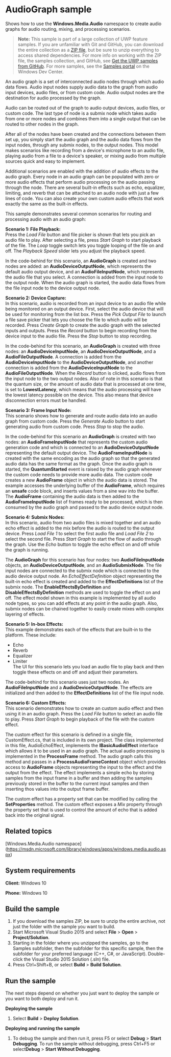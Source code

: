 <!---
  category: AudioVideoAndCamera
  samplefwlink: http://go.microsoft.com/fwlink/p/?LinkId=619481
--->

# AudioGraph sample

Shows how to use the **Windows.Media.Audio** namespace to create audio graphs for audio routing, mixing, and processing scenarios. 

> **Note:** This sample is part of a large collection of UWP feature samples. 
> If you are unfamiliar with Git and GitHub, you can download the entire collection as a 
> [ZIP file](https://github.com/Microsoft/Windows-universal-samples/archive/master.zip), but be 
> sure to unzip everything to access shared dependencies. For more info on working with the ZIP file, 
> the samples collection, and GitHub, see [Get the UWP samples from GitHub](https://aka.ms/ovu2uq). 
> For more samples, see the [Samples portal](https://aka.ms/winsamples) on the Windows Dev Center. 

An audio graph is a set of interconnected audio nodes through which audio data flows. Audio input nodes supply audio data to the graph 
from audio input devices, audio files, or from custom code. Audio output nodes are the destination for audio processed by the graph. 

Audio can be routed out of the graph to audio output devices, audio files, or custom code. The last type of node is a submix node which 
takes audio from one or more nodes and combines them into a single output that can be routed to other nodes in the graph. 

After all of the nodes have been created and the connections between them set up, you simply start the audio graph and the audio data flows from the 
input nodes, through any submix nodes, to the output nodes. This model makes scenarios like recording from a device's microphone to an 
audio file, playing audio from a file to a device's speaker, or mixing audio from multiple sources quick and easy to implement.  

Additional scenarios are enabled with the addition of audio effects to the audio graph. Every node in an audio graph can be populated with zero 
or more audio effects that perform audio processing on the audio passing through the node. There are several built-in effects such as echo, 
equalizer, limiting, and reverb that can be attached to an audio node with just a few lines of code. 
You can also create your own custom audio effects that work exactly the same as the built-in effects.  

This sample demonstrates several common scenarios for routing and processing audio with an audio graph:  

**Scenario 1: File Playback:**    
Press the *Load File* button and file picker is shown that lets you pick an audio file to play. After selecting a file, press *Start Graph* to start playback of the file. The *Loop* toggle switch lets you toggle looping of the file on and off. The *Playback Speed* slider lets you adjust the playback speed.  

In the code-behind for this scenario, an **AudioGraph** is created and two nodes are added: an **AudioDeviceOutputNode**, which represents the default audio output device, and an **AudioFileInputNode**, which represents the audio file that you select. A connection is added from the input node to the output node. When the audio graph is started, the audio data flows from the file input node to the device output node.  

**Scenario 2: Device Capture:**  
In this scenario, audio is recorded from an input device to an audio file while being monitored on an output device. First, select the audio device that will be used for monitoring from the list box. Press the *Pick Output File* to launch a file save picker that lets you choose the file to which audio will be recorded. Press *Create Graph* to create the audio graph with the selected inputs and outputs. Press the *Record* button to begin recording from the device input to the audio file. Press the *Stop* button to stop recording.  

In the code-behind for this scenario, an **AudioGraph** is created with three nodes: an **AudioDeviceInputNode**, an **AudioDeviceOutputNode**, and a **AudioFileOutputNode**. A connection is added from the **AudioDeviceInputNode** to the **AudioDeviceOutputNode**, and another connection is added from the **AudioDeviceInputNode** to the **AudioFileOutputNode**. When the *Record* button is clicked, audio flows from the input node to the two output nodes. Also of note in this scenario is that the quantum size, or the amount of audio data that is processed at one time, is set to **LowestLatency**, which means that the audio processing will have the lowest latency possible on the device. This also means that device disconnection errors must be handled.  

**Scenario 3: Frame Input Node:**  
This scenario shows how to generate and route audio data into an audio graph from custom code. Press the *Generate Audio* button to start generating audio from custom code.
Press *Stop* to stop the audio.   

In the code-behind for this scenario an **AudioGraph** is created with two nodes: an **AudioFrameInputNode** that represents the custom audio generation code and which is connected to an **AudioDeviceOutputNode** representing the default output device. The **AudioFrameInputNode** is created with the same encoding as the audio graph so that the generated audio data has the same format as the graph. Once the audio graph is started, the **QuantumStarted** event is raised by the audio graph whenever the custom code needs to provide more audio data. The custom code creates a new **AudioFrame** object in which the audio data is stored. The example accesses the underlying buffer of the **AudioFrame**, which requires an **unsafe** code block, and inserts values from a sine wav into the buffer. The **AudioFrame** containing the audio data is then added to the **AudioFrameInputNode** list of frames ready to be processed, which is then consumed by the audio graph and passed to the audio device output node.  

**Scenario 4: Submix Nodes:**  
In this scenario, audio from two audio files is mixed together and an audio echo effect is added to the mix before the audio is routed to the output device. Press *Load File 1* to select the first audio file and *Load File 2* to select the second file. Press *Start Graph* to start the flow of audio through the graph. Use the *Echo* button to toggle the echo effect on and off while the graph is running.  

The **AudioGraph** for this scenario has four nodes: two **AudioFileInputNode** objects, an **AudioDeviceOutputNode**, and an **AudioSubmixNode**. The file input nodes are connected to the submix node which is connected to the audio device output node. An *EchoEffectDefinition* object representing the built-in echo effect is created and added to the **EffectDefinitions** list of the submix node. The **EnableEffectsByDefinition** and **DisableEffectsByDefinition** methods are used to toggle the effect on and off. The effect model shown in this example is implemented by all audio node types, so you can add effects at any point in the audio graph. Also, submix nodes can be chained together to easily create mixes with complex layering of effects.  

**Scenario 5: In-box Effects:**  
This example demonstrates each of the effects that are built-in to the platform. These include:  
* Echo  
* Reverb  
* Equalizer  
* Limiter  
The UI for this scenario lets you load an audio file to play back and then toggle these effects on and off and adjust their parameters.

The code-behind for this scenario uses just two nodes. An **AudioFileInputNode** and a **AudioDeviceOutputNode**. The effects are initialized and then added to the **EffectDefinitions** list of the file input node.

**Scenario 6: Custom Effects:**  
This scenario demonstrates how to create an custom audio effect and then using it in an audio graph. Press the *Load File* button to select an audio file to play. Press *Start Graph* to begin playback of the file with the custom effect.  

The custom effect for this scenario is defined in a single file, CustomEffect.cs, that is included in its own project. The class implemented in this file, AudioEchoEffect, implements the **IBasicAudioEffect** interface which allows it to be used in an audio graph. The actual audio processing is implemented in the **ProcessFrame** method. The audio graph calls this method and passes in a **ProcessAudioFrameContext** object which provides access to **AudioFrame** objects representing the input to the effect and the output from the effect. The effect implements a simple echo by storing samples from the input frame in a buffer and then adding the samples previously stored in the buffer to the current input samples and then inserting thos values into the output frame buffer.  

The custom effect has a property set that can be modified by calling the **SetProperties** method. The custom effect exposes a *Mix* property through the property set that is used to control the amount of echo that is added back into the original signal.

Related topics
--------------

[Windows.Media.Audio namespace] (https://msdn.microsoft.com/library/windows/apps/windows.media.audio.aspx)


System requirements
-----------------------------

**Client:** Windows 10

**Phone:** Windows 10

Build the sample
----------------

1. If you download the samples ZIP, be sure to unzip the entire archive, not just the folder with the sample you want to build. 
2. Start Microsoft Visual Studio 2015 and select **File** \> **Open** \> **Project/Solution**.
3. Starting in the folder where you unzipped the samples, go to the Samples subfolder, then the subfolder for this specific sample, then the subfolder for your preferred language (C++, C#, or JavaScript). Double-click the Visual Studio 2015 Solution (.sln) file.
4. Press Ctrl+Shift+B, or select **Build** \> **Build Solution**.

Run the sample
--------------

The next steps depend on whether you just want to deploy the sample or you want to both deploy and run it.

**Deploying the sample**
1.  Select **Build** \> **Deploy Solution**.

**Deploying and running the sample**
1.  To debug the sample and then run it, press F5 or select **Debug** \> **Start Debugging**. To run the sample without debugging, press Ctrl+F5 or select**Debug** \> **Start Without Debugging**.

